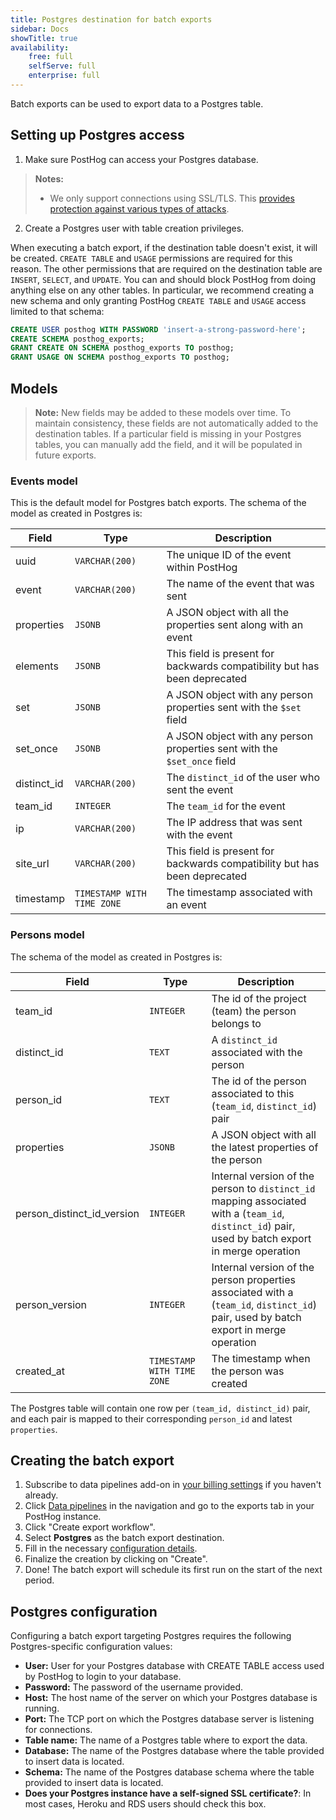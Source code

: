 ```yaml
---
title: Postgres destination for batch exports
sidebar: Docs
showTitle: true
availability:
    free: full
    selfServe: full
    enterprise: full
---
```


Batch exports can be used to export data to a Postgres table.

## Setting up Postgres access

1. Make sure PostHog can access your Postgres database.

> **Notes:** 
> -  We only support connections using SSL/TLS. This [provides protection against various types of attacks](https://www.postgresql.org/docs/current/libpq-ssl.html#LIBPQ-SSL-PROTECTION).

2. Create a Postgres user with table creation privileges.

When executing a batch export, if the destination table doesn't exist, it will be created. `CREATE TABLE` and `USAGE` permissions are required for this reason. The other permissions that are required on the destination table are `INSERT`, `SELECT`, and `UPDATE`. You can and should block PostHog from doing anything else on any other tables. In particular, we recommend creating a new schema and only granting PostHog `CREATE TABLE` and `USAGE` access limited to that schema:

```sql
CREATE USER posthog WITH PASSWORD 'insert-a-strong-password-here';
CREATE SCHEMA posthog_exports;
GRANT CREATE ON SCHEMA posthog_exports TO posthog;
GRANT USAGE ON SCHEMA posthog_exports TO posthog;
```

## Models

> **Note:** New fields may be added to these models over time. To maintain consistency, these fields are not automatically added to the destination tables. If a particular field is missing in your Postgres tables, you can manually add the field, and it will be populated in future exports.

### Events model

This is the default model for Postgres batch exports. The schema of the model as created in Postgres is:

| Field       | Type           | Description                                                               |
|-------------|----------------|---------------------------------------------------------------------------|
| uuid        | `VARCHAR(200)` | The unique ID of the event within PostHog                                 |
| event       | `VARCHAR(200)` | The name of the event that was sent                                       |
| properties  | `JSONB`        | A JSON object with all the properties sent along with an event            |
| elements    | `JSONB`        | This field is present for backwards compatibility but has been deprecated |
| set         | `JSONB`        | A JSON object with any person properties sent with the `$set` field       |
| set_once    | `JSONB`        | A JSON object with any person properties sent with the `$set_once` field  |
| distinct_id | `VARCHAR(200)` | The `distinct_id` of the user who sent the event                          |
| team_id     | `INTEGER`      | The `team_id` for the event                                               |
| ip          | `VARCHAR(200)` | The IP address that was sent with the event                               |
| site_url    | `VARCHAR(200)` | This field is present for backwards compatibility but has been deprecated |
| timestamp   | `TIMESTAMP WITH TIME ZONE`    | The timestamp associated with an event                                    |

### Persons model

The schema of the model as created in Postgres is:

| Field                      | Type               | Description                                                                                                                        |
|----------------------------|--------------------|------------------------------------------------------------------------------------------------------------------------------------|
| team_id                    | `INTEGER`        | The id of the project (team) the person belongs to                                                                                 |
| distinct_id                | `TEXT`           | A `distinct_id` associated with the person                                                                                         |
| person_id                  | `TEXT`           | The id of the person associated to this (`team_id`, `distinct_id`) pair                                                            |
| properties                 | `JSONB`          | A JSON object with all the latest properties of the person                                                                         |
| person_distinct_id_version | `INTEGER`        | Internal version of the person to `distinct_id` mapping associated with a (`team_id`, `distinct_id`) pair, used by batch export in merge operation |
| person_version             | `INTEGER`        | Internal version of the person properties associated with a (`team_id`, `distinct_id`) pair, used by batch export in merge operation               |
| created_at                 | `TIMESTAMP WITH TIME ZONE`   | The timestamp when the person was created                                                                                          |

The Postgres table will contain one row per `(team_id, distinct_id)` pair, and each pair is mapped to their corresponding `person_id` and latest `properties`.

## Creating the batch export

1. Subscribe to data pipelines add-on in [your billing settings](https://us.posthog.com/organization/billing) if you haven't already.
2. Click [Data pipelines](https://app.posthog.com/pipeline) in the navigation and go to the exports tab in your PostHog instance.
3. Click "Create export workflow".
4. Select **Postgres** as the batch export destination.
5. Fill in the necessary [configuration details](#postgres-configuration).
6. Finalize the creation by clicking on "Create".
7. Done! The batch export will schedule its first run on the start of the next period.

## Postgres configuration

Configuring a batch export targeting Postgres requires the following Postgres-specific configuration values:
* **User:** User for your Postgres database with CREATE TABLE access used by PostHog to login to your database.
* **Password:** The password of the username provided.
* **Host:** The host name of the server on which your Postgres database is running.
* **Port:** The TCP port on which the Postgres database server is listening for connections.
* **Table name:** The name of a Postgres table where to export the data.
* **Database:** The name of the Postgres database where the table provided to insert data is located.
* **Schema:** The name of the Postgres database schema where the table provided to insert data is located.
* **Does your Postgres instance have a self-signed SSL certificate?**: In most cases, Heroku and RDS users should check this box.
